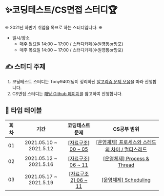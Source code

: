 # ✨코딩테스트/CS면접 스터디🏆

❈  2021년 하반기 취업을 목표로 하는 스터디입니다.  ❈ 
*  일시/장소
	* 매주 월요일 14:00 ~ 17:00 / 스터디카페(수원영통or망포)
	* 매주 목요일 14:00 ~ 17:00 / 스터디카페(수원영통or망포)

## ✍ 스터디 주제
1. 코딩테스트 스터디는 Tony9402님이 정리하신 [알고리즘 문제 모음](https://github.com/tony9402/baekjoon#-%EC%A4%91%EC%9A%94%EF%B8%8F%EF%B8%8F-)을 따라 진행합니다. 
2. CS면접 스터디는 [해당 Github 페이지](https://github.com/SSAFY-CS-STUDY/Tech_interview)를  참고하여 진행합니다. 


## 📅 타임 테이블

|회차|기간|코딩테스트 문제|CS공부 범위|
| :--: | :---------: | :-----------------: | :------: |
| 01 | 2021.05.10 ~ 2021.5.12 | [[자료구조] 00 ~ 05](https://github.com/tony9402/baekjoon/tree/main/data_structure) | [[운영체제] 프로세스와 스레드의 차이 / 멀티스레드](https://github.com/JaeYeopHan/Interview_Question_for_Beginner/tree/master/OS)
| 02 | 2021.05.12 ~ 2021.5.16 | [[자료구조] 06 ~ 11](https://github.com/tony9402/baekjoon/tree/main/data_structure) | [[운영체제] Process & Thread](https://github.com/SSAFY-CS-STUDY/Tech_interview/blob/main/03.Operating_system/README.md)
| 03 | 2021.05.17 ~ 2021.5.19 | [[자료구조2] 06 ~ 11](https://github.com/tony9402/baekjoon/tree/main/data_structure2) | [[운영체제] Scheduling ](https://github.com/SSAFY-CS-STUDY/Tech_interview/blob/main/03.Operating_system/README.md#scheduling-%EB%8B%B5%EB%B3%80)
